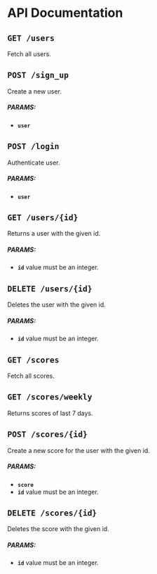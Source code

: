 # API Documentation 

## `GET /users`

Fetch all users.


## `POST /sign_up`

Create a new user.

##### PARAMS:

*  **`user`**


## `POST /login`

Authenticate user.

##### PARAMS:

*  **`user`**


## `GET /users/{id}`

Returns a user with the given id.

##### PARAMS:

*  **`id`** value must be an integer.


## `DELETE /users/{id}`

Deletes the user with the given id.

##### PARAMS:

*  **`id`** value must be an integer.


## `GET /scores`

Fetch all scores.


## `GET /scores/weekly`

Returns scores of last 7 days.


## `POST /scores/{id}`

Create a new score for the user with the given id.

##### PARAMS:

*  **`score`**
*  **`id`** value must be an integer.



## `DELETE /scores/{id}`

Deletes the score with the given id.

##### PARAMS:

*  **`id`** value must be an integer.

